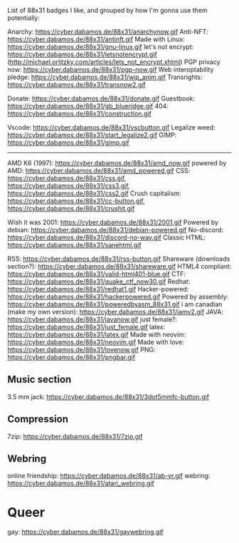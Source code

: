List of 88x31 badges I like, and grouped by how I'm gonna use them potentially:

Anarchy: https://cyber.dabamos.de/88x31/anarchynow.gif
Anti-NFT: https://cyber.dabamos.de/88x31/antinft.gif
Made with Linux: https://cyber.dabamos.de/88x31/gnu-linux.gif
let's not encrypt: https://cyber.dabamos.de/88x31/letsnotencrypt.gif (http://michael.orlitzky.com/articles/lets_not_encrypt.xhtml)
PGP privacy now: https://cyber.dabamos.de/88x31/pgp-now.gif
Web interoptability pledge: https://cyber.dabamos.de/88x31/wip_anim.gif
Transrights: https://cyber.dabamos.de/88x31/transnow2.gif

Donate: https://cyber.dabamos.de/88x31/donate.gif
Guestbook: https://cyber.dabamos.de/88x31/gb_blueridge.gif
404: https://cyber.dabamos.de/88x31/construction.gif

Vscode: https://cyber.dabamos.de/88x31/vscbutton.gif
Legalize weed: https://cyber.dabamos.de/88x31/start_legalize2.gif
GIMP: https://cyber.dabamos.de/88x31/gimp.gif

---

AMD K6 (1997): https://cyber.dabamos.de/88x31/amd_now.gif
powered by AMD: https://cyber.dabamos.de/88x31/amd_powered.gif
CSS: https://cyber.dabamos.de/88x31/css.gif, https://cyber.dabamos.de/88x31/css3.gif, https://cyber.dabamos.de/88x31/css2.gif
Crush capitalism: https://cyber.dabamos.de/88x31/cc-button.gif, https://cyber.dabamos.de/88x31/crushit.gif

Wish it was 2001: https://cyber.dabamos.de/88x31/2001.gif
Powered by debian: https://cyber.dabamos.de/88x31/debian-powered.gif
No-discord: https://cyber.dabamos.de/88x31/discord-no-way.gif
Classic HTML: https://cyber.dabamos.de/88x31/sanehtml.gif

RSS: https://cyber.dabamos.de/88x31/rss-button.gif
Shareware (downloads section?): https://cyber.dabamos.de/88x31/shareware.gif
HTML4 compliant: https://cyber.dabamos.de/88x31/valid-html401-blue.gif
CTF: https://cyber.dabamos.de/88x31/quake_ctf_now30.gif
Redhat: https://cyber.dabamos.de/88x31/redhat1.gif
Hacker-powered: https://cyber.dabamos.de/88x31/hackerpowered.gif
Powered by assembly: https://cyber.dabamos.de/88x31/poweredbyasm_88x31.gif
i am canadian (make my own version): https://cyber.dabamos.de/88x31/iamv2.gif
JAVA: https://cyber.dabamos.de/88x31/javanow.gif
just female?: https://cyber.dabamos.de/88x31/just_female.gif
latex: https://cyber.dabamos.de/88x31/latex.gif
Made with neovim: https://cyber.dabamos.de/88x31/neovim.gif
Made with love: https://cyber.dabamos.de/88x31/lovenow.gif
PNG: https://cyber.dabamos.de/88x31/pngbar.gif

## Music section
3.5 mm jack: https://cyber.dabamos.de/88x31/3dot5mmfc-button.gif

## Compression
7zip: https://cyber.dabamos.de/88x31/7zip.gif

## Webring
online friendship: https://cyber.dabamos.de/88x31/ab-yr.gif
webring: https://cyber.dabamos.de/88x31/atari_webring.gif

# Queer
gay: https://cyber.dabamos.de/88x31/gaywebring.gif

